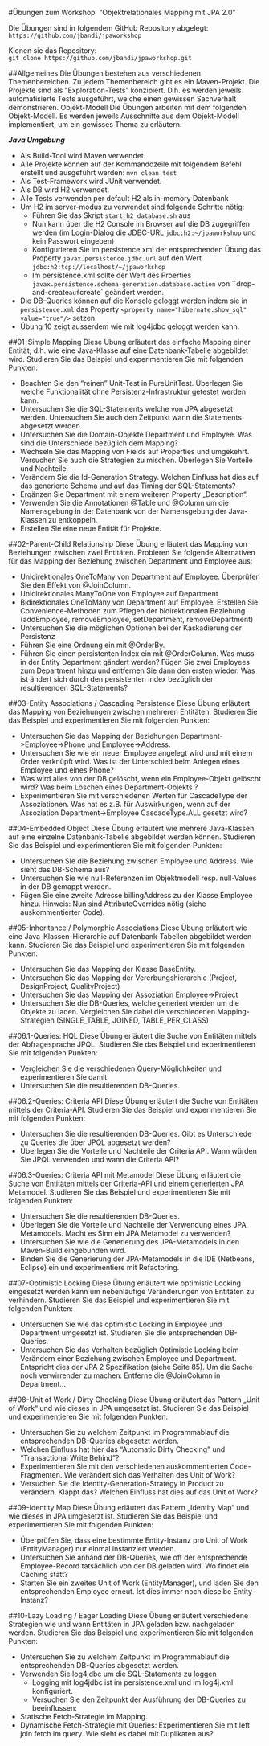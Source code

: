 #Übungen zum Workshop  “Objektrelationales Mapping mit JPA 2.0”

Die Übungen sind in folgendem GitHub Repository abgelegt:
`https://github.com/jbandi/jpaworkshop`

Klonen sie das Repository:  
`git clone https://github.com/jbandi/jpaworkshop.git`


##Allgemeines
Die Übungen bestehen aus verschiedenen Themenbereichen. Zu jedem Themenbereich gibt es ein Maven-Projekt.
Die Projekte sind als “Exploration-Tests” konzipiert. D.h. es werden jeweils automatisierte Tests ausgeführt, welche einen gewissen Sachverhalt demonstrieren.
Objekt-Modell
Die Übungen arbeiten mit dem folgenden Objekt-Modell. Es werden jeweils Ausschnitte aus dem Objekt-Modell implementiert, um ein gewisses Thema zu erläutern.

***Java Umgebung***

- Als Build-Tool wird Maven verwendet.
- Alle Projekte können auf der Kommandozeile mit folgendem Befehl erstellt und ausgeführt werden: `mvn clean test`
- Als Test-Framework wird JUnit verwendet.
- Als DB wird H2 verwendet.
- Alle Tests verwenden per default H2 als in-memory Datenbank
- Um H2 im server-modus zu verwendet sind folgende Schritte nötig:
    - Führen Sie das Skript `start_h2_database.sh` aus
    - Nun kann über die H2 Console im Browser auf die DB zugegriffen werden (im Login-Dialog die JDBC-URL `jdbc:h2:~/jpaworkshop` und kein Passwort eingeben)
    - Konfigurieren Sie im persistence.xml der entsprechenden Übung das Property `javax.persistence.jdbc.url` auf den Wert `jdbc:h2:tcp://localhost/~/jpaworkshop`
    - Im persistence.xml sollte der Wert des Proerties `javax.persistence.schema-generation.database.action` von ``drop-and-create` auf `create` geändert werden.
- Die DB-Queries können auf die Konsole geloggt werden indem sie in `persistence.xml` das Property `<property name="hibernate.show_sql" value="true"/>` setzen.
- Übung 10 zeigt ausserdem wie mit log4jdbc geloggt werden kann.

##01-Simple Mapping
Diese Übung erläutert das einfache Mapping einer Entität, d.h. wie eine Java-Klasse auf eine Datenbank-Tabelle abgebildet wird.
Studieren Sie das Beispiel und experimentieren Sie mit folgenden Punkten:

- Beachten Sie den “reinen” Unit-Test in PureUnitTest. Überlegen Sie welche Funktionalität ohne Persistenz-Infrastruktur getestet werden kann.
- Untersuchen Sie die SQL-Statements welche von JPA  abgesetzt werden. Untersuchen Sie auch den Zeitpunkt wann die Statements abgesetzt werden.
- Untersuchen Sie die Domain-Objekte Department und Employee. Was sind die Unterschiede bezüglich dem Mapping?
- Wechseln Sie das Mapping von Fields auf Properties und umgekehrt. Versuchen Sie auch die Strategien zu mischen. Überlegen Sie Vorteile und Nachteile.
- Verändern Sie die Id-Generation Strategy. Welchen Einfluss hat dies auf das generierte Schema und auf das Timing der SQL-Statements?
- Ergänzen Sie Department mit einem weiteren Property „Description“.
- Verwenden Sie die Annotationen @Table und @Column um die Namensgebung in der Datenbank von der Namensgebung der Java-Klassen zu entkoppeln.
- Erstellen Sie eine neue Entität für Projekte.

##02-Parent-Child Relationship
Diese Übung erläutert das Mapping von Beziehungen zwischen zwei Entitäten.
Probieren Sie folgende Alternativen für das Mapping der Beziehung zwischen Department und Employee aus:

- Unidirektionales OneToMany von Department auf Employee. Überprüfen Sie den Effekt von @JoinColumn.
- Unidirektionales ManyToOne von Employee auf  Department
- Bidirektionales OneToMany von Department auf Employee. Erstellen Sie Convenience-Methoden zum Pflegen der bidirektionalen Beziehung (addEmployee, removeEmployee, setDepartment, removeDepartment)
- Untersuchen Sie die möglichen Optionen bei der Kaskadierung der Persistenz
- Führen Sie eine Ordnung ein mit @OrderBy.  
- Führen Sie einen persistenten Index ein mit @OrderColumn. Was muss in der Entity Department gändert werden? Fügen Sie zwei Employees zum Department hinzu und entfernen Sie dann den ersten wieder. Was ist ändert sich durch den persistenten Index bezüglich der resultierenden SQL-Statements?


##03-Entity Associations / Cascading Persistence
Diese Übung erläutert das Mapping von Beziehungen zwischen mehreren Entitäten.
Studieren Sie das Beispiel und experimentieren Sie mit folgenden Punkten:

- Untersuchen Sie das Mapping der Beziehungen Department->Employee->Phone und Employee->Address.
- Untersuchen Sie wie ein neuer Employee angelegt wird und mit einem Order verknüpft wird. Was ist der Unterschied beim Anlegen eines Employee und eines Phone?
- Was wird alles von der DB gelöscht, wenn ein Employee-Objekt gelöscht wird? Was beim Löschen eines  Department-Objekts ?
- Experimentieren Sie mit verschiedenen Werten für CascadeType der Assoziationen. Was hat es z.B. für Auswirkungen, wenn auf der Assoziation Department->Employee CascadeType.ALL gesetzt wird?

##04-Embedded Object
Diese Übung erläutert wie mehrere Java-Klassen auf eine einzelne Datenbank-Tabelle abgebildet werden können.
Studieren Sie das Beispiel und experimentieren Sie mit folgenden Punkten:

- Untersuchen SIe die Beziehung zwischen Employee und Address. Wie sieht das DB-Schema aus?
- Untersuchen Sie wie null-Referenzen im Objektmodell resp. null-Values in der DB gemappt werden.
- Fügen Sie eine zweite Adresse billingAddress zu der Klasse Employee hinzu. Hinweis: Nun sind AttributeOverrides nötig (siehe auskommentierter Code).

##05-Inheritance / Polymorphic Associations
Diese Übung erläutert wie eine Java-Klassen-Hierarchie auf Datenbank-Tabellen abgebildet werden kann.
Studieren Sie das Beispiel und experimentieren Sie mit folgenden Punkten:

- Untersuchen Sie das Mapping der Klasse BaseEntity.
- Untersuchen Sie das Mapping der Vererbungshierarchie (Project, DesignProject, QualityProject)
- Untersuchen Sie das Mapping der Assoziation Employee->Project
- Untersuchen Sie die DB-Queries, welche  generiert werden um die Objekte zu laden. Vergleichen Sie dabei die verschiedenen Mapping-Strategien (SINGLE_TABLE, JOINED, TABLE_PER_CLASS)

##06.1-Queries: HQL
Diese Übung erläutert die Suche von Entitäten mittels der Abfragesprache JPQL.
Studieren Sie das Beispiel und experimentieren Sie mit folgenden Punkten:

- Vergleichen Sie die verschiedenen Query-Möglichkeiten und experimentieren Sie damit.
- Untersuchen Sie die resultierenden DB-Queries.

##06.2-Queries: Criteria API
Diese Übung erläutert die Suche von Entitäten mittels der Criteria-API.
Studieren Sie das Beispiel und experimentieren Sie mit folgenden Punkten:

- Untersuchen Sie die resultierenden DB-Queries. Gibt es Unterschiede zu Queries die über JPQL abgesetzt werden?
- Überlegen Sie die Vorteile und Nachteile der Criteria API. Wann würden Sie JPQL verwenden und wann die Criteria API?

##06.3-Queries: Criteria API mit Metamodel
Diese Übung erläutert die Suche von Entitäten mittels der Criteria-API und einem generierten JPA Metamodel.
Studieren Sie das Beispiel und experimentieren Sie mit folgenden Punkten:

- Untersuchen Sie die resultierenden DB-Queries.
- Überlegen Sie die Vorteile und Nachteile der Verwendung eines JPA Metamodels. Macht es Sinn ein JPA Metamodel zu verwenden?
- Untersuchen Sie wie die Generierung des JPA-Metamodels in den Maven-Build eingebunden wird.
- Binden Sie die Generierung der JPA-Metamodels in die IDE (Netbeans, Eclipse) ein und experimentiere mit Refactoring. 

##07-Optimistic Locking
Diese Übung erläutert wie optimistic Locking eingesetzt werden kann um nebenläufige Veränderungen von Entitäten zu verhindern.
Studieren Sie das Beispiel und experimentieren Sie mit folgenden Punkten:

- Untersuchen Sie wie das optimistic Locking in Employee und Department umgesetzt ist. Studieren Sie die entsprechenden DB-Queries.
- Untersuchen Sie das Verhalten bezüglich Optimistic Locking beim Verändern einer Beziehung zwischen Employee und Department. Entspricht dies der JPA 2 Spezifikation (siehe Seite 85). Um die Sache noch verwirrender zu machen: Entferne die @JoinColumn in Department...

##08-Unit of Work / Dirty Checking
Diese Übung erläutert das Pattern „Unit of Work“ und wie dieses in JPA umgesetzt ist.
Studieren Sie das Beispiel und experimentieren Sie mit folgenden Punkten:

- Untersuchen Sie zu welchem Zeitpunkt im Programmablauf die entsprechenden DB-Queries abgesetzt werden.
- Welchen Einfluss hat hier das “Automatic Dirty Checking” und “Transactional Write Behind”?
- Experimentieren Sie mit den verschiedenen auskommentierten Code-Fragmenten. Wie verändert sich das Verhalten des Unit of Work?
- Versuchen Sie die Identity-Generation-Strategy in Product zu verändern. Klappt das? Welchen Einfluss hat dies auf das Unit of Work?

##09-Identity Map
Diese Übung erläutert das Pattern „Identity Map“ und wie dieses in JPA umgesetzt ist.
Studieren Sie das Beispiel und experimentieren Sie mit folgenden Punkten:

- Überprüfen Sie, dass eine bestimmte Entity-Instanz pro Unit of Work (EntityManager) nur einmal instanziert werden.
- Untersuchen Sie anhand der DB-Queries, wie oft der entsprechende Employee-Record tatsächlich von der DB geladen wird. Wo findet ein Caching statt?
- Starten Sie ein zweites Unit of Work (EntityManager), und laden Sie den entsprechenden Employee erneut. Ist dies immer noch dieselbe Entity-Instanz?

##10-Lazy Loading / Eager Loading
Diese Übung erläutert verschiedene Strategien wie und wann Entitäten in JPA geladen bzw. nachgeladen werden.
Studieren Sie das Beispiel und experimentieren Sie mit folgenden Punkten:

- Untersuchen Sie zu welchem Zeitpunkt im Programmablauf die entsprechenden DB-Queries abgesetzt werden.
- Verwenden Sie log4jdbc um die SQL-Statements zu loggen
    - Logging mit log4jdbc ist im persistence.xml und im log4j.xml konfiguriert.
    - Versuchen Sie den Zeitpunkt der Ausführung der DB-Queries zu beeinflussen:
- Statische Fetch-Strategie im Mapping.
- Dynamische Fetch-Strategie mit Queries: Experimentieren Sie mit left join fetch im query. Wie sieht es dabei mit Duplikaten aus?
